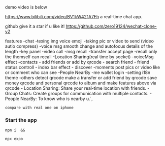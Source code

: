 demo video is below

https://www.bilibili.com/video/BV1kW421A7Fh
a real-time chat app.

github  give it a star if u like it!
https://github.com/zero19124/wechat-clone-v2

features
    -chat
        -texing img voice emoji
        -taking pic or video to send (video autio compress)
        -voice msg smooth change and autofocus details of the length
        -key panel
        -video call
        -msg recall
        -transfer
          accept page
        -recall only the themself can recall
        -Location Sharing(real time by socket)
        -voiceMsg effect
    -contacts
      - add friends or add by qrcode
      - search friend
      - friend status controll
      - index bar effect
    - discover
      -moments
        post pics or video
        like or comment
        who can see
      -People NearBy
    -me
      wallet
      login
      -setting
        i18n
        theme
    -others
      detect qrcode
       make a transfer or add friend by qrcode
       save money qrcode and personal qrcode to album and make features above via qrcode
      - Location Sharing: Share your real-time location with friends.
      - Group Chats: Create groups for communication with multiple contacts.
      - People NearBy: To know who is nearby u.`,




    compare with real one on iphone


### Start the app

``` shell 
npm i  && 

npx expo

``` 




